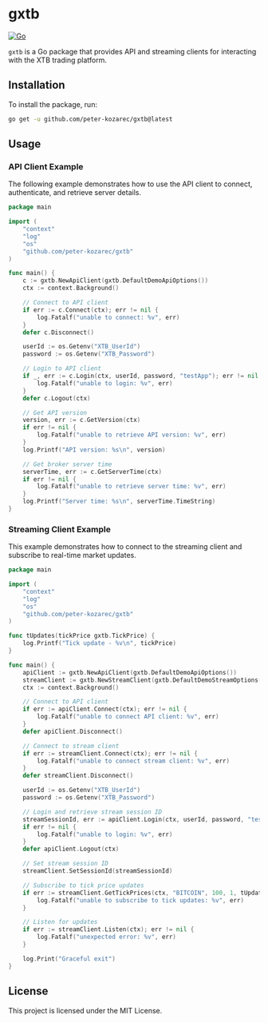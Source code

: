 # gxtb

[![Go](https://github.com/peter-kozarec/gxtb/actions/workflows/go.yml/badge.svg)](https://github.com/peter-kozarec/gxtb/actions/workflows/go.yml)

`gxtb` is a Go package that provides API and streaming clients for interacting with the XTB trading platform.

## Installation

To install the package, run:

```sh
go get -u github.com/peter-kozarec/gxtb@latest
```

## Usage

### API Client Example

The following example demonstrates how to use the API client to connect, authenticate, and retrieve server details.

```go
package main

import (
	"context"
	"log"
	"os"
	"github.com/peter-kozarec/gxtb"
)

func main() {
	c := gxtb.NewApiClient(gxtb.DefaultDemoApiOptions())
	ctx := context.Background()

	// Connect to API client
	if err := c.Connect(ctx); err != nil {
		log.Fatalf("unable to connect: %v", err)
	}
	defer c.Disconnect()

	userId := os.Getenv("XTB_UserId")
	password := os.Getenv("XTB_Password")

	// Login to API client
	if _, err := c.Login(ctx, userId, password, "testApp"); err != nil {
		log.Fatalf("unable to login: %v", err)
	}
	defer c.Logout(ctx)

	// Get API version
	version, err := c.GetVersion(ctx)
	if err != nil {
		log.Fatalf("unable to retrieve API version: %v", err)
	}
	log.Printf("API version: %s\n", version)

	// Get broker server time
	serverTime, err := c.GetServerTime(ctx)
	if err != nil {
		log.Fatalf("unable to retrieve server time: %v", err)
	}
	log.Printf("Server time: %s\n", serverTime.TimeString)
}
```

### Streaming Client Example

This example demonstrates how to connect to the streaming client and subscribe to real-time market updates.

```go
package main

import (
	"context"
	"log"
	"os"
	"github.com/peter-kozarec/gxtb"
)

func tUpdates(tickPrice gxtb.TickPrice) {
	log.Printf("Tick update - %v\n", tickPrice)
}

func main() {
	apiClient := gxtb.NewApiClient(gxtb.DefaultDemoApiOptions())
	streamClient := gxtb.NewStreamClient(gxtb.DefaultDemoStreamOptions())
	ctx := context.Background()

	// Connect to API client
	if err := apiClient.Connect(ctx); err != nil {
		log.Fatalf("unable to connect API client: %v", err)
	}
	defer apiClient.Disconnect()

	// Connect to stream client
	if err := streamClient.Connect(ctx); err != nil {
		log.Fatalf("unable to connect stream client: %v", err)
	}
	defer streamClient.Disconnect()

	userId := os.Getenv("XTB_UserId")
	password := os.Getenv("XTB_Password")

	// Login and retrieve stream session ID
	streamSessionId, err := apiClient.Login(ctx, userId, password, "testApp")
	if err != nil {
		log.Fatalf("unable to login: %v", err)
	}
	defer apiClient.Logout(ctx)

	// Set stream session ID
	streamClient.SetSessionId(streamSessionId)

	// Subscribe to tick price updates
	if err := streamClient.GetTickPrices(ctx, "BITCOIN", 100, 1, tUpdates); err != nil {
		log.Fatalf("unable to subscribe to tick updates: %v", err)
	}

	// Listen for updates
	if err := streamClient.Listen(ctx); err != nil {
		log.Fatalf("unexpected error: %v", err)
	}

	log.Print("Graceful exit")
}
```

## License

This project is licensed under the MIT License.

